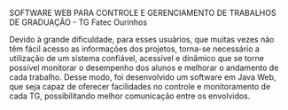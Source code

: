 SOFTWARE WEB PARA CONTROLE E GERENCIAMENTO DE TRABALHOS DE GRADUAÇÃO - TG Fatec Ourinhos

Devido à grande dificuldade, para esses usuários, que muitas vezes não têm fácil acesso as informações dos projetos, torna-se necessário a utilização de um sistema confiável, acessível e dinâmico que se torne possível monitorar o desempenho dos alunos e melhorar o andamento de cada trabalho. Desse modo, foi desenvolvido um software em Java Web, que seja capaz de oferecer facilidades no controle e monitoramento de cada TG, possibilitando melhor comunicação entre os envolvidos. 
